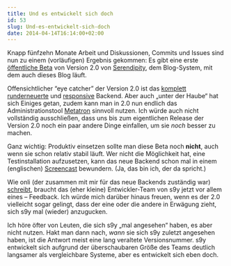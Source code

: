 ```yaml
---
title: Und es entwickelt sich doch
id: 53
slug: Und-es-entwickelt-sich-doch
date: 2014-04-14T16:14:00+02:00
---
```


Knapp fünfzehn Monate Arbeit und Diskussionen, Commits und Issues sind nun zu einem (vorläufigen) Ergebnis gekommen: Es gibt eine erste [öffentliche Beta](http://blog.s9y.org/archives/255-Serendipity-2.0-beta-release.html) von Version 2.0 von [Serendipity](http://s9y.org), dem Blog-System, mit dem auch dieses Blog läuft.

Offensichtlicher “eye catcher” der Version 2.0 ist das [komplett runderneuerte](/archiv/44/S9y-2.0-Blick-hinter-die-Kulissen.html) und [responsive](/archiv/45/S9y-2.0-Responsive-Backend.html) Backend. Aber auch „unter der Haube“ hat sich Einiges getan, zudem kann man in 2.0 nun endlich das Administrationstool [Metatron](https://github.com/s9y/Metatron) sinnvoll nutzen. Ich würde auch nicht vollständig ausschließen, dass uns bis zum eigentlichen Release der Version 2.0 noch ein paar andere Dinge einfallen, um sie _noch_ besser zu machen.

Ganz wichtig: Produktiv einsetzen sollte man diese Beta noch **nicht**, auch wenn sie schon relativ stabil läuft. Wer nicht die Möglichkeit hat, eine Testinstallation aufzusetzen, kann das neue Backend schon mal in einem (englischen) [Screencast](https://www.youtube.com/watch?v=LJ3VpEy3VGA) bewundern. (Ja, das bin ich, der da spricht.)

Wie onli (der zusammen mit mir für das neue Backends zuständig war) [schreibt](https://www.onli-blogging.de/1380/Serendipity-2.0-Beta-raus-jetzt-brauchen-wir-euch!.html), braucht das (eher kleine) Entwickler-Team von s9y jetzt vor allem eines – Feedback. Ich würde mich darüber hinaus freuen, wenn es der 2.0 vielleicht sogar gelingt, dass der eine oder die andere in Erwägung zieht, sich s9y mal (wieder) anzugucken.

Ich höre öfter von Leuten, die sich s9y „mal angesehen“ haben, es aber nicht nutzen. Hakt man dann nach, _wann_ sie sich s9y zuletzt angesehen haben, ist die Antwort meist eine lang veraltete Versionsnummer. s9y entwickelt sich aufgrund der überschaubaren Größe des Teams deutlich langsamer als vergleichbare Systeme, aber es entwickelt sich eben doch.
